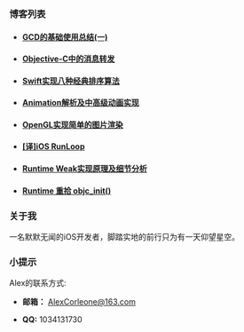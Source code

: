 


### 博客列表

- #### [GCD的基础使用总结(一)](https://www.jianshu.com/p/3473c32790a2) 

- #### [Objective-C中的消息转发](https://www.jianshu.com/p/662e5cd6570f) 

- #### [Swift实现八种经典排序算法](https://juejin.im/post/5aca4449518825555d478a00)

- ####  [Animation解析及中高级动画实现](/docs/Blogs/AlexBlogAnimation20190623.md)

- #### [OpenGL实现简单的图片渲染](/docs/Blogs/AlexBlogOpenGLRenderImage20190810.md)

- #### [[译]iOS RunLoop](https://juejin.im/post/59cc46e65188256fbd43a216)

- #### [Runtime Weak实现原理及细节分析](/docs/Blogs/AlexBlogRuntimeWeak20190810.md) 

- #### [Runtime 重拾 objc_init()](/docs/Blogs/AlexBlogRuntimeInit20191011.md) 
    


### 关于我

一名默默无闻的iOS开发者，脚踏实地的前行只为有一天仰望星空。


### 小提示

Alex的联系方式:

- **邮箱：** AlexCorleone@163.com

- **QQ:** 1034131730
